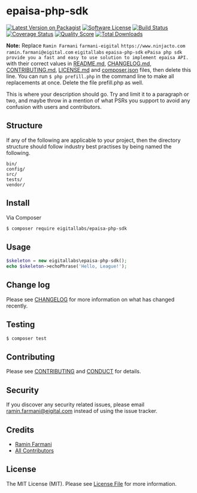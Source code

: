 # epaisa-php-sdk

[![Latest Version on Packagist][ico-version]][link-packagist]
[![Software License][ico-license]](LICENSE.md)
[![Build Status][ico-travis]][link-travis]
[![Coverage Status][ico-scrutinizer]][link-scrutinizer]
[![Quality Score][ico-code-quality]][link-code-quality]
[![Total Downloads][ico-downloads]][link-downloads]

**Note:** Replace ```Ramin Farmani``` ```farmani-eigital``` ```https://www.ninjacto.com``` ```ramin.farmani@eigital.com``` ```eigitallabs``` ```epaisa-php-sdk``` ```ePaisa php sdk provide you a fast and easy to use solution to implement epaisa API.``` with their correct values in [README.md](README.md), [CHANGELOG.md](CHANGELOG.md), [CONTRIBUTING.md](CONTRIBUTING.md), [LICENSE.md](LICENSE.md) and [composer.json](composer.json) files, then delete this line. You can run `$ php prefill.php` in the command line to make all replacements at once. Delete the file prefill.php as well.

This is where your description should go. Try and limit it to a paragraph or two, and maybe throw in a mention of what
PSRs you support to avoid any confusion with users and contributors.

## Structure

If any of the following are applicable to your project, then the directory structure should follow industry best practises by being named the following.

```
bin/        
config/
src/
tests/
vendor/
```


## Install

Via Composer

``` bash
$ composer require eigitallabs/epaisa-php-sdk
```

## Usage

``` php
$skeleton = new eigitallabs\epaisa-php-sdk();
echo $skeleton->echoPhrase('Hello, League!');
```

## Change log

Please see [CHANGELOG](CHANGELOG.md) for more information on what has changed recently.

## Testing

``` bash
$ composer test
```

## Contributing

Please see [CONTRIBUTING](CONTRIBUTING.md) and [CONDUCT](CONDUCT.md) for details.

## Security

If you discover any security related issues, please email ramin.farmani@eigital.com instead of using the issue tracker.

## Credits

- [Ramin Farmani][link-author]
- [All Contributors][link-contributors]

## License

The MIT License (MIT). Please see [License File](LICENSE.md) for more information.

[ico-version]: https://img.shields.io/packagist/v/eigitallabs/epaisa-php-sdk.svg?style=flat-square
[ico-license]: https://img.shields.io/badge/license-MIT-brightgreen.svg?style=flat-square
[ico-travis]: https://img.shields.io/travis/eigitallabs/epaisa-php-sdk/master.svg?style=flat-square
[ico-scrutinizer]: https://img.shields.io/scrutinizer/coverage/g/eigitallabs/epaisa-php-sdk.svg?style=flat-square
[ico-code-quality]: https://img.shields.io/scrutinizer/g/eigitallabs/epaisa-php-sdk.svg?style=flat-square
[ico-downloads]: https://img.shields.io/packagist/dt/eigitallabs/epaisa-php-sdk.svg?style=flat-square

[link-packagist]: https://packagist.org/packages/eigitallabs/epaisa-php-sdk
[link-travis]: https://travis-ci.org/eigitallabs/epaisa-php-sdk
[link-scrutinizer]: https://scrutinizer-ci.com/g/eigitallabs/epaisa-php-sdk/code-structure
[link-code-quality]: https://scrutinizer-ci.com/g/eigitallabs/epaisa-php-sdk
[link-downloads]: https://packagist.org/packages/eigitallabs/epaisa-php-sdk
[link-author]: https://github.com/farmani-eigital
[link-contributors]: ../../contributors

